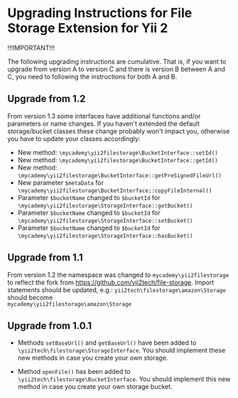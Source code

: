 Upgrading Instructions for File Storage Extension for Yii 2
===========================================================

!!!IMPORTANT!!!

The following upgrading instructions are cumulative. That is,
if you want to upgrade from version A to version C and there is
version B between A and C, you need to following the instructions
for both A and B.

Upgrade from 1.2
----------------
From version 1.3 some interfaces have additional functions and/or parameters or name changes.
If you haven't extended the default storage/bucket classes these change probably won't impact you,
otherwise you have to update your classes accordingly:
 - New method: `\mycademy\yii2filestorage\BucketInterface::setId()`
 - New method: `\mycademy\yii2filestorage\BucketInterface::getId()`
 - New method: `\mycademy\yii2filestorage\BucketInterface::getPreSignedFileUrl()`
 - New parameter `$metaData` for `\mycademy\yii2filestorage\BucketInterface::copyFileInternal()`
 - Parameter `$bucketName` changed to `$bucketId` for `\mycademy\yii2filestorage\StorageInterface::getBucket()`
 - Parameter `$bucketName` changed to `$bucketId` for `\mycademy\yii2filestorage\StorageInterface::setBucket()`
 - Parameter `$bucketName` changed to `$bucketId` for `\mycademy\yii2filestorage\StorageInterface::hasBucket()`

Upgrade from 1.1
----------------
From version 1.2 the namespace was changed to `mycademy\yii2filestorage` to reflect the fork from
https://github.com/yii2tech/file-storage.
Import statements should be updated, e.g.:
`yii2tech\filestorage\amazon\Storage`  
should become  
`mycademy\yii2filestorage\amazon\Storage`


Upgrade from 1.0.1
----------------------

* Methods `setBaseUrl()` and `getBaseUrl()` have been added to `\yii2tech\filestorage\StorageInterface`.
  You should implement these new methods in case you create your own storage.

* Method `openFile()` has been added to `\yii2tech\filestorage\BucketInterface`.
  You should implement this new method in case you create your own storage bucket.
